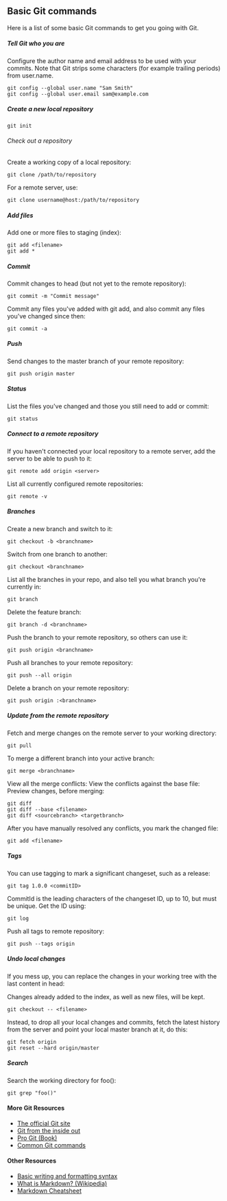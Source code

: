## Basic Git commands

Here is a list of some basic Git commands to get you going with Git.

##### Tell Git who you are

Configure the author name and email address to be used with your commits. 
Note that Git strips some characters (for example trailing periods) from user.name.

```
git config --global user.name "Sam Smith" 
git config --global user.email sam@example.com
```

##### Create a new local repository 	  	

```
git init
```

###### Check out a repository 

Create a working copy of a local repository: 	
```
git clone /path/to/repository
```

For a remote server, use: 	
```
git clone username@host:/path/to/repository
```

##### Add files

Add one or more files to staging (index): 	

```
git add <filename>
git add *
```

##### Commit

Commit changes to head (but not yet to the remote repository): 	
```
git commit -m "Commit message"
```

Commit any files you've added with git add, and also commit any files you've changed since then: 	
```
git commit -a
```

##### Push

Send changes to the master branch of your remote repository: 	
```
git push origin master
```

##### Status
List the files you've changed and those you still need to add or commit: 	

```
git status
```

##### Connect to a remote repository
If you haven't connected your local repository to a remote server, add the server to be able to push to it:
```
git remote add origin <server>
```

List all currently configured remote repositories:
```
git remote -v
```

##### Branches

Create a new branch and switch to it: 	

```
git checkout -b <branchname>
```

Switch from one branch to another: 	
```
git checkout <branchname>
```

List all the branches in your repo, and also tell you what branch you're currently in: 	
```
git branch
```

Delete the feature branch: 	
```
git branch -d <branchname>
```

Push the branch to your remote repository, so others can use it: 	
```
git push origin <branchname>
```

Push all branches to your remote repository: 	
```
git push --all origin
```

Delete a branch on your remote repository: 	
```
git push origin :<branchname>
```

##### Update from the remote repository

Fetch and merge changes on the remote server to your working directory:

```
git pull
```

To merge a different branch into your active branch: 	
```
git merge <branchname>
```

View all the merge conflicts:
View the conflicts against the base file:
Preview changes, before merging:

```
git diff
git diff --base <filename>
git diff <sourcebranch> <targetbranch>
```

After you have manually resolved any conflicts, you mark the changed file: 	
```
git add <filename>
```


##### Tags

You can use tagging to mark a significant changeset, such as a release: 	
```
git tag 1.0.0 <commitID>
```

CommitId is the leading characters of the changeset ID, up to 10, but must be unique. Get the ID using: 	
```
git log
```

Push all tags to remote repository: 	
```
git push --tags origin
```

##### Undo local changes

If you mess up, you can replace the changes in your working tree with the last content in head:

Changes already added to the index, as well as new files, will be kept.
	
```
git checkout -- <filename>
```

Instead, to drop all your local changes and commits, fetch the latest history from the server and point your local master branch at it, do this: 	
```
git fetch origin
git reset --hard origin/master
```

##### Search
Search the working directory for foo():
```
git grep "foo()"
```


#### More Git Resources

* [The official Git site](https://git-scm.com/)
* [Git from the inside out](https://codewords.recurse.com/issues/two/git-from-the-inside-out)
* [Pro Git (Book)](https://git-scm.com/book/en/v2)
* [Common Git commands](http://guides.beanstalkapp.com/version-control/common-git-commands.html)

#### Other Resources

* [Basic writing and formatting syntax](https://help.github.com/articles/basic-writing-and-formatting-syntax/)
* [What is Markdown? (Wikipedia)](https://en.wikipedia.org/wiki/Markdown)
* [Markdown Cheatsheet](https://github.com/adam-p/markdown-here/wiki/Markdown-Cheatsheet)

